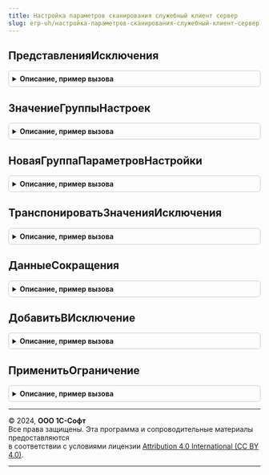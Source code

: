 ```yaml
---
title: Настройка параметров сканирования служебный клиент сервер
slug: erp-uh/настройка-параметров-сканирования-служебный-клиент-сервер
---
```



## ПредставленияИсключения
<details style="margin: 1em 0; padding: 0.5em; border: 1px solid #ccc; border-radius: 6px;">

<summary style="font-weight: bold; cursor: pointer;">Описание, пример вызова</summary>

```bsl

// Формирует структуру текстового описания настроенных исключений.
//
// Параметры:
// 	ГруппаНастроек           - см. ЗначениеГруппыНастроек
// 	УровеньСокращенияДеталей - Неопределено, Число - Количество элементов для включения в описание.
// 	ТранспонироватьПоВидуОтображения - Булево - Признак перегруппировки исходных значений исключений.
// Возвращаемое значение:
// 	Структура - Описание:
// * ПолноеВОднуСтроку - Строка - Полное описание в одну строку (например, для протокола обмена).
// * Полное            - Строка - Полное описание.
// * Краткое           - Строка - Краткое (сокращенное) описание.
Функция ПредставленияИсключения(ГруппаНастроек, УровеньСокращенияДеталей = Неопределено, ТранспонироватьПоВидуОтображения = Истина) Экспорт
```

Пример вызова
```bsl
Результат = НастройкаПараметровСканированияСлужебныйКлиентСервер.ПредставленияИсключения(ГруппаНастроек, УровеньСокращенияДеталей, ТранспонироватьПоВидуОтображения);
```
</details>

## ЗначениеГруппыНастроек
<details style="margin: 1em 0; padding: 0.5em; border: 1px solid #ccc; border-radius: 6px;">

<summary style="font-weight: bold; cursor: pointer;">Описание, пример вызова</summary>

```bsl

// Возвращает группу настроек сканирования по имени параметра.
//
// Параметры:
// 	НастройкиСканирования - см. ОбщегоНазначенияИСМПВызовСервера.НастройкиСканированияКодовМаркировки
// 	ИмяПараметра          - Строка - Идентификатор параметра.
// Возвращаемое значение:
// 	см. НоваяГруппаПараметровНастройки
Функция ЗначениеГруппыНастроек(НастройкиСканирования, ИмяПараметра) Экспорт
```

Пример вызова
```bsl
Результат = НастройкаПараметровСканированияСлужебныйКлиентСервер.ЗначениеГруппыНастроек(НастройкиСканирования, ИмяПараметра) 
```
</details>

## НоваяГруппаПараметровНастройки
<details style="margin: 1em 0; padding: 0.5em; border: 1px solid #ccc; border-radius: 6px;">

<summary style="font-weight: bold; cursor: pointer;">Описание, пример вызова</summary>

```bsl

// Группа настроек параметра сканирования.
//
// Параметры:
// 	РежимИсключения - Булево - Признак работы в режиме исключения.
// Возвращаемое значение:
// 	Структура - Описание:
// * Исключения         - Соответствие - Исключения по виду продукции и операциям
// * Включено           - Булево       - Признак включения настройки.
// * РежимИсключения    - Булево       - Признак работы в режиме исключения.
// * ВариантОтображения - Строка       - Вариант отображения в форме настройки.
Функция НоваяГруппаПараметровНастройки(РежимИсключения = Истина) Экспорт
```

Пример вызова
```bsl
Результат = НастройкаПараметровСканированияСлужебныйКлиентСервер.НоваяГруппаПараметровНастройки(РежимИсключения);
```
</details>

## ТранспонироватьЗначенияИсключения
<details style="margin: 1em 0; padding: 0.5em; border: 1px solid #ccc; border-radius: 6px;">

<summary style="font-weight: bold; cursor: pointer;">Описание, пример вызова</summary>

```bsl

// Описание
//
// Параметры:
// 	ВходящееЗначенияИсключения - Соответствие - поле данных см. НоваяГруппаПараметровНастройки.
// 	ПолныйСписокКлючей         - Массив - Описание
// 	ПолныйСписокВложенных      - ФиксированныйМассив из ПеречислениеСсылка.ВидыПродукцииИС - Описание
// Возвращаемое значение:
// 	Соответствие - Описание
Функция ТранспонироватьЗначенияИсключения(ВходящееЗначенияИсключения, ПолныйСписокКлючей, ПолныйСписокВложенных) Экспорт
```

Пример вызова
```bsl
Результат = НастройкаПараметровСканированияСлужебныйКлиентСервер.ТранспонироватьЗначенияИсключения(ВходящееЗначенияИсключения, ПолныйСписокКлючей, ПолныйСписокВложенных) 
```
</details>

## ДанныеСокращения
<details style="margin: 1em 0; padding: 0.5em; border: 1px solid #ccc; border-radius: 6px;">

<summary style="font-weight: bold; cursor: pointer;">Описание, пример вызова</summary>

```bsl

// Выполняет сокращение входных данных по количеству элементов.
//
// Параметры:
// 	ВходящийСписок      - Массив - Сокращаемые элементы.
// 	КоличествоЭлементов - Число  - Сколько элементов оставить в представлении.
// Возвращаемое значение:
// 	Структура - Описание:
// * Идентификатор - Строка - Идентификатор сокращенного значения.
// * Текст         - Строка - Сокращенное значение.
Функция ДанныеСокращения(ВходящийСписок, КоличествоЭлементов = 2) Экспорт
```

Пример вызова
```bsl
Результат = НастройкаПараметровСканированияСлужебныйКлиентСервер.ДанныеСокращения(ВходящийСписок, КоличествоЭлементов);
```
</details>

## ДобавитьВИсключение
<details style="margin: 1em 0; padding: 0.5em; border: 1px solid #ccc; border-radius: 6px;">

<summary style="font-weight: bold; cursor: pointer;">Описание, пример вызова</summary>

```bsl

// Добавляет в группу настроек переданную настройку со значением.
//
// Параметры:
// 	ГруппаНастрек - см. НоваяГруппаПараметровНастройки
// 	Настройка     - ПеречислениеСсылка.ВидыОперацийИСМП, ПеречислениеСсылка.ВидыПродукцииИС               - Настройка.
// 	Значение      - ПеречислениеСсылка.ВидыПродукцииИС, ПеречислениеСсылка.ВидыОперацийИСМП, Неопределено - Значение настройки.
Процедура ДобавитьВИсключение(ГруппаНастрек, Настройка, Значение = Неопределено) Экспорт
```

Пример вызова
```bsl
НастройкаПараметровСканированияСлужебныйКлиентСервер.ДобавитьВИсключение(ГруппаНастрек, Настройка, Значение);
```
</details>

## ПрименитьОграничение
<details style="margin: 1em 0; padding: 0.5em; border: 1px solid #ccc; border-radius: 6px;">

<summary style="font-weight: bold; cursor: pointer;">Описание, пример вызова</summary>

```bsl

// Переносит множество из ограничивающей настройки во множество целевой настройки.
//
// Параметры:
// 	ЦелеваяНастройка - см. НоваяГруппаПараметровНастройки.
// 	Ограничения      - см. НоваяГруппаПараметровНастройки.
Процедура ПрименитьОграничение(ЦелеваяНастройка, Ограничения) Экспорт
```

Пример вызова
```bsl
НастройкаПараметровСканированияСлужебныйКлиентСервер.ПрименитьОграничение(ЦелеваяНастройка, Ограничения) 
```
</details>

---

© 2024, **ООО 1С-Софт**  
Все права защищены. Эта программа и сопроводительные материалы предоставляются  
в соответствии с условиями лицензии [Attribution 4.0 International (CC BY 4.0)](https://creativecommons.org/licenses/by/4.0/legalcode).

---
